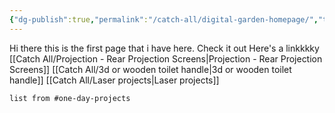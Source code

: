 ```yaml
---
{"dg-publish":true,"permalink":"/catch-all/digital-garden-homepage/","tags":["gardenEntry"],"updated":"2023-11-28T23:09:50.244-07:00"}
---
```



Hi there this is the first page that i have here. 
Check it out 
Here's a linkkkky
[[Catch All/Projection - Rear Projection Screens\|Projection - Rear Projection Screens]]
[[Catch All/3d or wooden toilet handle\|3d or wooden toilet handle]]
[[Catch All/Laser projects\|Laser projects]]
``` dataview 
list from #one-day-projects
```
